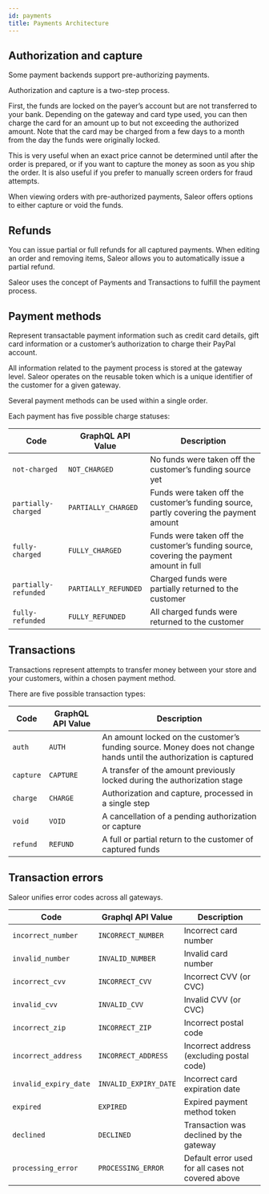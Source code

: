 ```yaml
---
id: payments
title: Payments Architecture
---
```


## Authorization and capture

Some payment backends support pre-authorizing payments.

Authorization and capture is a two-step process.

First, the funds are locked on the payer’s account but are not transferred to your bank. Depending on the gateway and card type used, you can then charge the card for an amount up to but not exceeding the authorized amount. Note that the card may be charged from a few days to a month from the day the funds were originally locked.

This is very useful when an exact price cannot be determined until after the order is prepared, or if you want to capture the money as soon as you ship the order. It is also useful if you prefer to manually screen orders for fraud attempts.

When viewing orders with pre-authorized payments, Saleor offers options to either capture or void the funds.


## Refunds

You can issue partial or full refunds for all captured payments. When editing an order and removing items, Saleor allows you to automatically issue a partial refund.

Saleor uses the concept of Payments and Transactions to fulfill the payment process.


## Payment methods

Represent transactable payment information such as credit card details, gift card information or a customer’s authorization to charge their PayPal account.

All information related to the payment process is stored at the gateway level. Saleor operates on the reusable token which is a unique identifier of the customer for a given gateway.

Several payment methods can be used within a single order.

Each payment has five possible charge statuses:

| Code | GraphQL API Value | Description |
| --- | --- | --- |
| `not-charged` | `NOT_CHARGED` | No funds were taken off the customer’s funding source yet |
| `partially-charged` | `PARTIALLY_CHARGED` | Funds were taken off the customer’s funding source, partly covering the payment amount |
| `fully-charged` | `FULLY_CHARGED` | Funds were taken off the customer’s funding source, covering the payment amount in full |
| `partially-refunded` | `PARTIALLY_REFUNDED` | Charged funds were partially returned to the customer |
| `fully-refunded` | `FULLY_REFUNDED` | All charged funds were returned to the customer |


## Transactions

Transactions represent attempts to transfer money between your store and your customers, within a chosen payment method.

There are five possible transaction types:

| Code | GraphQL API Value | Description |
| --- | --- | --- |
| `auth` | `AUTH` | An amount locked on the customer’s funding source. Money does not change hands until the authorization is captured |
| `capture` | `CAPTURE` | A transfer of the amount previously locked during the authorization stage |
| `charge` | `CHARGE` | Authorization and capture, processed in a single step |
| `void` | `VOID` | A cancellation of a pending authorization or capture |
| `refund` | `REFUND` | A full or partial return to the customer of captured funds |


## Transaction errors

Saleor unifies error codes across all gateways.

| Code | Graphql API Value | Description |
| --- | --- | --- |
| `incorrect_number` | `INCORRECT_NUMBER` | Incorrect card number |
| `invalid_number` | `INVALID_NUMBER` | Invalid card number |
| `incorrect_cvv` | `INCORRECT_CVV` | Incorrect CVV (or CVC) |
| `invalid_cvv` | `INVALID_CVV` | Invalid CVV (or CVC) |
| `incorrect_zip` | `INCORRECT_ZIP` | Incorrect postal code |
| `incorrect_address` | `INCORRECT_ADDRESS` | Incorrect address (excluding postal code) |
| `invalid_expiry_date` | `INVALID_EXPIRY_DATE` | Incorrect card expiration date |
| `expired` | `EXPIRED` | Expired payment method token |
| `declined` | `DECLINED` | Transaction was declined by the gateway |
| `processing_error` | `PROCESSING_ERROR` | Default error used for all cases not covered above |
